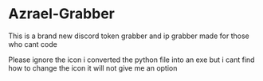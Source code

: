 # Azrael-Grabber
This is a  brand new discord token grabber and ip grabber made for those who cant code

Please ignore the icon i converted the python file into an exe but i cant find how to change the icon it will not give me an option
